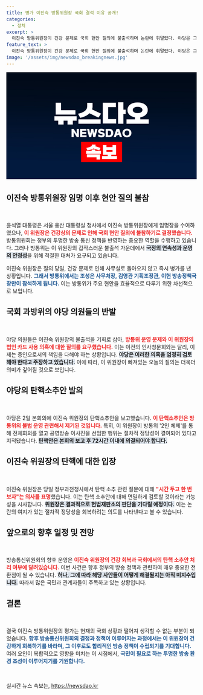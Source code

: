 ```yaml
---
title: 병가 이진숙 방통위원장 국회 결석 이유 공개!
categories:
  - 정치
excerpt: >
  이진숙 방통위원장이 건강 문제로 국회 현안 질의에 불출석하며 논란에 휘말렸다. 야당은 그녀의 불법 행위를 주장하며 탄핵소추안을 발의, 정치적 파장이 커지고 있다. 이 위원장의 향후 대응은?
feature_text: >
  이진숙 방통위원장이 건강 문제로 국회 현안 질의에 불출석하며 논란에 휘말렸다. 야당은 그녀의 불법 행위를 주장하며 탄핵소추안을 발의, 정치적 파장이 커지고 있다. 이 위원장의 향후 대응은?
image: '/assets/img/newsdao_breakingnews.jpg'
---
```


<p><img src="/assets/img/newsdao_breakingnews.jpg" alt="ontimetimes 속보" /></p>

<h2 data-ke-size="size26">이진숙 방통위원장 임명 이후 현안 질의 불참</h2>

<p data-ke-size="size16">&nbsp;</p>

<p>윤석열 대통령은 서울 용산 대통령실 청사에서 이진숙 방통위원장에게 임명장을 수여하였으나, <b><span style="color: #ee2323;">이 위원장은 건강상의 문제로 인해 국회 현안 질의에 불참하기로 결정했습니다.</span></b> 방통위원회는 정부의 투명한 방송 통신 정책을 반영하는 중요한 역할을 수행하고 있습니다. 그러나 방통위는 이 위원장의 갑작스러운 불출석 가운데에서 <b><span style="background-color: #21538527;">국정의 연속성과 운영의 안정성</span></b>을 위해 적절한 대처가 요구되고 있습니다.</p>

<p>이진숙 위원장은 질의 당일, 건강 문제로 인해 사무실로 돌아오지 않고 즉시 병가를 낸 상황입니다. <b><span style="color: #1a5490;">그래서 방통위에서는 조성은 사무처장, 김영관 기획조정관, 이헌 방송정책국장만이 참석하게 됩니다.</span></b> 이는 방통위가 주요 현안을 효율적으로 다루기 위한 차선책으로 보입니다.</p>

<h2 data-ke-size="size26">국회 과방위의 야당 의원들의 반발</h2>

<p data-ke-size="size16">&nbsp;</p>

<p>야당 의원들은 이진숙 위원장의 불출석을 기회로 삼아, <b><span style="color: #ee2323;">방통위 운영 문제와 이 위원장의 법인 카드 사용 의혹에 대한 질의를 요구했습니다.</span></b> 이는 이전의 인사청문회와는 달리, 이제는 증인으로서의 책임을 다해야 하는 상황입니다. <b><span style="background-color: #21538527;">야당은 이러한 의혹을 엄정히 검토해야 한다고 주장하고 있습니다.</span></b> 이에 따라, 이 위원장이 빠져있는 오늘의 질의는 더욱더 의미가 깊어질 것으로 보입니다.</p>

<h2 data-ke-size="size26">야당의 탄핵소추안 발의</h2>

<p data-ke-size="size16">&nbsp;</p>

<p>야당은 2일 본회의에 이진숙 위원장의 탄핵소추안을 보고했습니다. <b><span style="color: #ee2323;">이 탄핵소추안은 방통위의 불법 운영 관련해서 제기된 것입니다.</span></b> 특히, 이 위원장이 방통위 '2인 체제'를 통해 전체회의를 열고 공영방송 이사진을 선임한 행위는 절차적 정당성이 결여되어 있다고 지적됐습니다. <b><span style="background-color: #21538527;">탄핵안은 본회의 보고 후 72시간 이내에 의결되어야 합니다.</span></b></p>

<h2 data-ke-size="size26">이진숙 위원장의 탄핵에 대한 입장</h2>

<p data-ke-size="size16">&nbsp;</p>

<p>이진숙 위원장은 당일 정부과천청사에서 탄핵 소추 관련 질문에 대해 <b><span style="color: #ee2323;">"시간 두고 한 번 보자"는 의사를 표명</span></b>했습니다. 이는 탄핵 소추안에 대해 면밀하게 검토할 것이라는 가능성을 시사합니다. <b><span style="background-color: #21538527;">위원장은 결과적으로 헌법재판소의 판단을 기다릴 예정이다.</span></b> 이는 논란의 여지가 있는 절차적 정당성을 회복하려는 의도를 나타낸다고 볼 수 있습니다.</p>

<h2 data-ke-size="size26">앞으로의 향후 일정 및 전망</h2>

<p data-ke-size="size16">&nbsp;</p>

<p>방송통신위원회의 향후 운영은 <b><span style="color: #ee2323;">이진숙 위원장의 건강 회복과 국회에서의 탄핵 소추안 처리 여부에 달려있습니다.</span></b> 이번 사건은 향후 정부의 방송 정책과 관련하여 매우 중요한 전환점이 될 수 있습니다. <b><span style="background-color: #21538527;">허나, 그에 따라 해당 사안들이 어떻게 해결될지는 아직 미지수입니다.</span></b> 따라서 많은 국민과 관계자들이 주목하고 있는 상황입니다.</p>

<h2 data-ke-size="size26">결론</h2>

<p data-ke-size="size16">&nbsp;</p>

<p>결국 이진숙 방통위원장의 평가는 현재의 국회 상황과 떨어져 생각할 수 없는 부분이 되었습니다. <b><span style="color: #1a5490;">향후 방송통신위원회의 결정과 정책이 이루어지는 과정에서는 이 위원장이 건강하게 회복하기를 바라며, 그 이후로도 합리적인 방송 정책이 수립되기를 기대합니다.</span></b> 여러 요인이 복합적으로 영향을 미치는 이 시점에서, <b><span style="color: #1a5490;">국민이 필요로 하는 투명한 방송 환경 조성이 이루어지기를 기원합니다.</span></b> </p>

<p data-ke-size="size16">&nbsp;</p>
실시간 뉴스 속보는, <a href="https://newsdao.kr" rel="dofollow">https://newsdao.kr</a>


